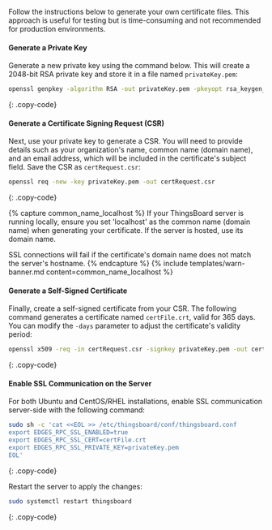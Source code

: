 Follow the instructions below to generate your own certificate files. This approach is useful for testing but is time-consuming and not recommended for production environments.

#### Generate a Private Key

Generate a new private key using the command below. This will create a 2048-bit RSA private key and store it in a file named `privateKey.pem`:

```bash
openssl genpkey -algorithm RSA -out privateKey.pem -pkeyopt rsa_keygen_bits:2048
```
{: .copy-code}

#### Generate a Certificate Signing Request (CSR)

Next, use your private key to generate a CSR. 
You will need to provide details such as your organization's name, common name (domain name), and an email address, which will be included in the certificate's subject field. 
Save the CSR as `certRequest.csr`:

```bash
openssl req -new -key privateKey.pem -out certRequest.csr
```
{: .copy-code}

{% capture common_name_localhost %}
If your ThingsBoard server is running locally, ensure you set 'localhost' as the common name (domain name) when generating your certificate. 
If the server is hosted, use its domain name. 

SSL connections will fail if the certificate's domain name does not match the server's hostname.
{% endcapture %}
{% include templates/warn-banner.md content=common_name_localhost %}


#### Generate a Self-Signed Certificate

Finally, create a self-signed certificate from your CSR. The following command generates a certificate named `certFile.crt`, valid for 365 days. You can modify the `-days` parameter to adjust the certificate's validity period:

```bash
openssl x509 -req -in certRequest.csr -signkey privateKey.pem -out certFile.crt -days 365
```
{: .copy-code}

#### Enable SSL Communication on the Server

For both Ubuntu and CentOS/RHEL installations, enable SSL communication server-side with the following command:

```bash
sudo sh -c 'cat <<EOL >> /etc/thingsboard/conf/thingsboard.conf
export EDGES_RPC_SSL_ENABLED=true
export EDGES_RPC_SSL_CERT=certFile.crt
export EDGES_RPC_SSL_PRIVATE_KEY=privateKey.pem
EOL'
```
{: .copy-code}

Restart the server to apply the changes:

```bash
sudo systemctl restart thingsboard
```
{: .copy-code}